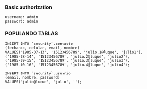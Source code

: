 ### Basic authorization

	username: admin
	password: admin

### POPULANDO TABLAS 

	INSERT INTO `security`.contacto
	(fechanac, celular, email, nombre)
	VALUES('1985-07-13', '15123456789', 'julio.1@luque', 'julio1'),
	('1985-08-14', '15123456789', 'julio.2@luque', 'julio2'),
	('1985-09-15', '15123456789', 'julio.3@luque', 'julio3'),
	('1985-10-16', '15123456789', 'julio.4@luque', 'julio4');

	INSERT INTO `security`.usuario
	(email, nombre, password)
	VALUES('julio@luque', 'julio', '');
